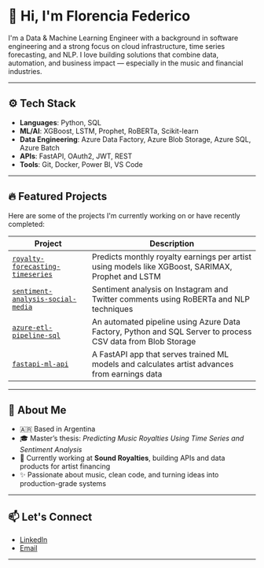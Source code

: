 # 👋 Hi, I'm Florencia Federico

I'm a Data & Machine Learning Engineer with a background in software engineering and a strong focus on cloud infrastructure, time series forecasting, and NLP. I love building solutions that combine data, automation, and business impact — especially in the music and financial industries.

---

## ⚙️ Tech Stack

- **Languages**: Python, SQL
- **ML/AI**: XGBoost, LSTM, Prophet, RoBERTa, Scikit-learn
- **Data Engineering**: Azure Data Factory, Azure Blob Storage, Azure SQL, Azure Batch
- **APIs**: FastAPI, OAuth2, JWT, REST
- **Tools**: Git, Docker, Power BI, VS Code

---

## 🔥 Featured Projects

Here are some of the projects I'm currently working on or have recently completed:

| Project | Description |
|--------|-------------|
| [`royalty-forecasting-timeseries`](https://github.com/florfede/royalty-forecasting-timeseries) | Predicts monthly royalty earnings per artist using models like XGBoost, SARIMAX, Prophet and LSTM |
| [`sentiment-analysis-social-media`](https://github.com/florfede/sentiment-analysis-social-media) | Sentiment analysis on Instagram and Twitter comments using RoBERTa and NLP techniques |
| [`azure-etl-pipeline-sql`](https://github.com/florfede/azure-etl-pipeline-sql) | An automated pipeline using Azure Data Factory, Python and SQL Server to process CSV data from Blob Storage |
| [`fastapi-ml-api`](https://github.com/florfede/fastapi-ml-api) | A FastAPI app that serves trained ML models and calculates artist advances from earnings data |

---

## 🎯 About Me

- 🇦🇷 Based in Argentina
- 🎓 Master’s thesis: *Predicting Music Royalties Using Time Series and Sentiment Analysis*
- 💼 Currently working at **Sound Royalties**, building APIs and data products for artist financing
- ✨ Passionate about music, clean code, and turning ideas into production-grade systems

---

## 📫 Let's Connect

- [LinkedIn](https://www.linkedin.com/in/florenciafederico88/)
- [Email](mailto:flor.federico88@gmail.com)

---


